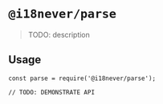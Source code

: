# `@i18never/parse`

> TODO: description

## Usage

```
const parse = require('@i18never/parse');

// TODO: DEMONSTRATE API
```
